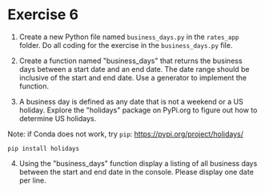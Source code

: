 # Exercise 6

1. Create a new Python file named `business_days.py` in the `rates_app` folder. Do all coding for the exercise in the `business_days.py` file.

2. Create a function named "business_days" that returns the business days between a start date and an end date. The date range should be inclusive of the start and end date. Use a generator to implement the function.

3. A business day is defined as any date that is not a weekend or a US holiday. Explore the "holidays" package on PyPi.org to figure out how to determine US holidays.

Note: if Conda does not work, try `pip`: https://pypi.org/project/holidays/
```
pip install holidays
```

4. Using the "business_days" function display a listing of all business days between the start and end date in the console. Please display one date per line.